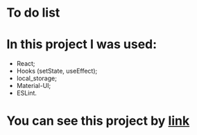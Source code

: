 # To do list 

# In this project I was used:

- React;
- Hooks (setState, useEffect);
- local_storage;
- Material-UI;
- ESLint.

# You can see this project by [link](https://main-todo.netlify.app/)
